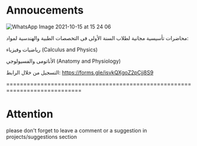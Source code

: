 # Annoucements

![WhatsApp Image 2021-10-15 at 15 24 06](https://user-images.githubusercontent.com/55954393/137490970-2cea32fb-8991-471b-bf4c-cd135cade95e.jpeg)

محاضرات تأسيسية مجانية لطلاب السنة الأولى فى التخصصات الطبية والهندسية لمواد:

رياضيات وفيزياء (Calculus and Physics)

الأناتومى والفسيولوجي (Anatomy and Physiology)

التسجيل من خلال الرابط: 
https://forms.gle/isvkQXgoZ2pCjj8S9

============================================================================
# Attention
please don't forget to leave a comment or a suggestion in projects/suggestions section 

